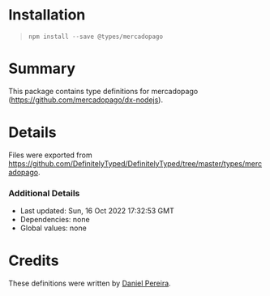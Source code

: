 # Installation
> `npm install --save @types/mercadopago`

# Summary
This package contains type definitions for mercadopago (https://github.com/mercadopago/dx-nodejs).

# Details
Files were exported from https://github.com/DefinitelyTyped/DefinitelyTyped/tree/master/types/mercadopago.

### Additional Details
 * Last updated: Sun, 16 Oct 2022 17:32:53 GMT
 * Dependencies: none
 * Global values: none

# Credits
These definitions were written by [Daniel Pereira](https://github.com/danieldspx).
